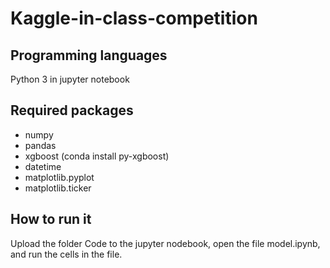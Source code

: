 # Kaggle-in-class-competition
## Programming languages
Python 3 in jupyter notebook
## Required packages
* numpy
* pandas
* xgboost (conda install py-xgboost)
* datetime
* matplotlib.pyplot
* matplotlib.ticker
## How to run it
Upload the folder Code to the jupyter nodebook, open the file model.ipynb, and run the cells in the file.
